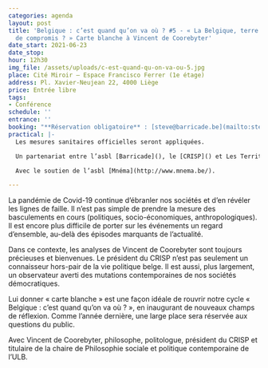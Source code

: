 ```yaml
---
categories: agenda
layout: post
title: 'Belgique : c’est quand qu’on va où ? #5 - « La Belgique, terre déprimante
  de compromis ? » Carte blanche à Vincent de Coorebyter'
date_start: 2021-06-23
date_stop: 
hour: 12h30
img_file: /assets/uploads/c-est-quand-qu-on-va-ou-5.jpg
place: Cité Miroir – Espace Francisco Ferrer (1e étage)
address: Pl. Xavier-Neujean 22, 4000 Liège
price: Entrée libre
tags:
- Conférence
schedule: ''
entrance: ''
booking: "**Réservation obligatoire** : [steve@barricade.be](mailto:steve@barricade.be)"
practical: |-
  Les mesures sanitaires officielles seront appliquées.

  Un partenariat entre l’asbl [Barricade](), le [CRISP]() et Les Territoires de la Mémoire.

  Avec le soutien de l’asbl [Mnéma](http://www.mnema.be/).

---
```

La pandémie de Covid-19 continue d’ébranler nos sociétés et d’en révéler les lignes de faille. Il n’est pas simple de prendre la mesure des basculements en cours (politiques, socio-économiques, anthropologiques). Il est encore plus difficile de porter sur les événements un regard d’ensemble, au-delà des épisodes marquants de l’actualité.

Dans ce contexte, les analyses de Vincent de Coorebyter sont toujours précieuses et bienvenues. Le président du CRISP n’est pas seulement un connaisseur hors-pair de la vie politique belge. Il est aussi, plus largement, un observateur averti des mutations contemporaines de nos sociétés démocratiques.

Lui donner « carte blanche » est une façon idéale de rouvrir notre cycle « Belgique : c’est quand qu’on va où ? », en inaugurant de nouveaux champs de réflexion. Comme l’année dernière, une large place sera réservée aux questions du public.

Avec Vincent de Coorebyter, philosophe, politologue, président du CRISP et titulaire de la chaire de Philosophie sociale et politique contemporaine de l’ULB.